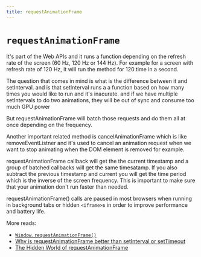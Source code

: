 ```yaml
---
title: requestAnimationFrame
---
```


# `requestAnimationFrame`

It's part of the Web APIs and it runs a function depending on the refresh rate of the screen (60 Hz, 120 Hz or 144 Hz).
For example for a screen with refresh rate of 120 Hz, it will run the method for 120 time in a second.

The question that comes in mind is what is the difference between it and setInterval. and is that setInterval runs a a
function based on how many times you would like to run and it's inacurate. and if we have multiple setIntervals to do
two animations, they will be out of sync and consume too much GPU power

But requestAnimationFrame will batch those requests and do them all at once depending on the frequency.

Another important related method is cancelAnimationFrame which is like removeEventListner and it's used to cancel an
animation request when we want to stop animating when the DOM element is removed for example.

requestAnimationFrame callback will get the the current timestamp and a group of batched callbacks will get the same
timesatamp. If you also subtract the previous timestamp and current you will get the time period which is the inverse of
the screen frequency. This is important to make sure that your animation don't run faster than needed.

requestAnimationFrame() calls are paused in most browsers when running in background tabs or hidden `<iframe>`s in order
to improve performance and battery life.

More reads:

- [`Window.requestAnimationFrame()`](https://developer.mozilla.org/en-US/docs/Web/API/window/requestAnimationFrame)
- [Why is requestAnimationFrame better than setInterval or setTimeout](https://stackoverflow.com/questions/38709923/why-is-requestanimationframe-better-than-setinterval-or-settimeout)
- [The Hidden World of requestAnimationFrame](https://www.youtube.com/watch?v=zBRqnSiq_VM)
